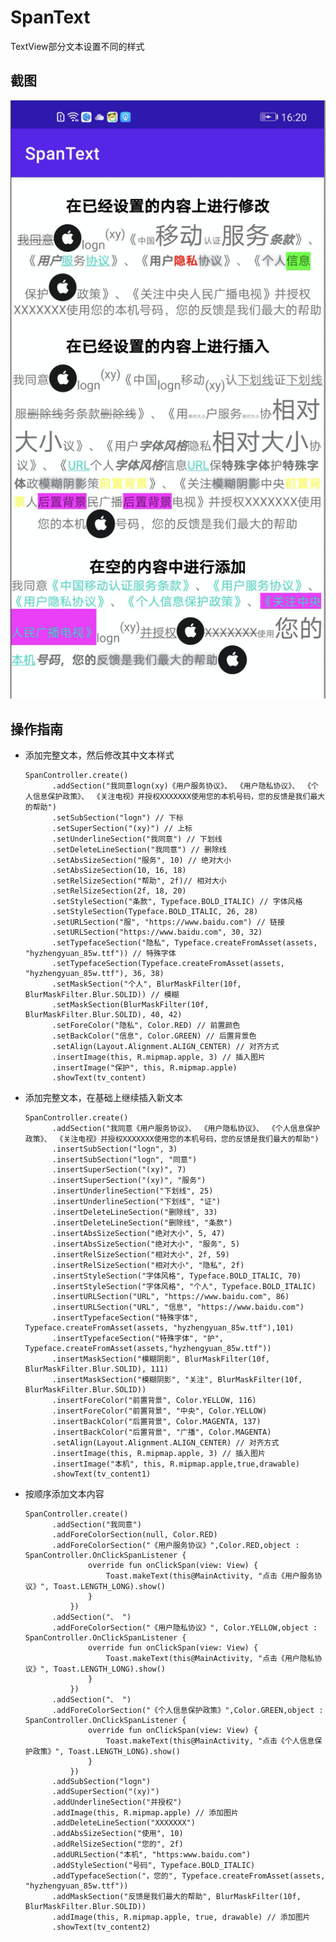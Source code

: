 # SpanText
TextView部分文本设置不同的样式

## 截图
![images](https://github.com/Wiser-Wong/SpanText/blob/master/images/spanText.png)

## 操作指南
* 添加完整文本，然后修改其中文本样式

      SpanController.create()
            .addSection("我同意logn(xy)《用户服务协议》、 《用户隐私协议》、 《个人信息保护政策》、 《关注电视》并授权XXXXXXX使用您的本机号码，您的反馈是我们最大的帮助")
            .setSubSection("logn") // 下标
            .setSuperSection("(xy)") // 上标
            .setUnderlineSection("我同意") // 下划线
            .setDeleteLineSection("我同意") // 删除线
            .setAbsSizeSection("服务", 10) // 绝对大小
            .setAbsSizeSection(10, 16, 18)
            .setRelSizeSection("帮助", 2f)// 相对大小
            .setRelSizeSection(2f, 18, 20)
            .setStyleSection("条款", Typeface.BOLD_ITALIC) // 字体风格
            .setStyleSection(Typeface.BOLD_ITALIC, 26, 28)
            .setURLSection("服", "https://www.baidu.com") // 链接
            .setURLSection("https://www.baidu.com", 30, 32)
            .setTypefaceSection("隐私", Typeface.createFromAsset(assets, "hyzhengyuan_85w.ttf")) // 特殊字体
            .setTypefaceSection(Typeface.createFromAsset(assets, "hyzhengyuan_85w.ttf"), 36, 38)
            .setMaskSection("个人", BlurMaskFilter(10f, BlurMaskFilter.Blur.SOLID)) // 模糊
            .setMaskSection(BlurMaskFilter(10f, BlurMaskFilter.Blur.SOLID), 40, 42)
            .setForeColor("隐私", Color.RED) // 前置颜色
            .setBackColor("信息", Color.GREEN) // 后置背景色
            .setAlign(Layout.Alignment.ALIGN_CENTER) // 对齐方式
            .insertImage(this, R.mipmap.apple, 3) // 插入图片
            .insertImage("保护", this, R.mipmap.apple)
            .showText(tv_content)
      
* 添加完整文本，在基础上继续插入新文本

      SpanController.create()
            .addSection("我同意《用户服务协议》、 《用户隐私协议》、 《个人信息保护政策》、 《关注电视》并授权XXXXXXX使用您的本机号码，您的反馈是我们最大的帮助")
            .insertSubSection("logn", 3)
            .insertSubSection("logn", "同意")
            .insertSuperSection("(xy)", 7)
            .insertSuperSection("(xy)", "服务")
            .insertUnderlineSection("下划线", 25)
            .insertUnderlineSection("下划线", "证")
            .insertDeleteLineSection("删除线", 33)
            .insertDeleteLineSection("删除线", "条款")
            .insertAbsSizeSection("绝对大小", 5, 47)
            .insertAbsSizeSection("绝对大小", "服务", 5)
            .insertRelSizeSection("相对大小", 2f, 59)
            .insertRelSizeSection("相对大小", "隐私", 2f)
            .insertStyleSection("字体风格", Typeface.BOLD_ITALIC, 70)
            .insertStyleSection("字体风格", "个人", Typeface.BOLD_ITALIC)
            .insertURLSection("URL", "https://www.baidu.com", 86)
            .insertURLSection("URL", "信息", "https://www.baidu.com")
            .insertTypefaceSection("特殊字体", Typeface.createFromAsset(assets, "hyzhengyuan_85w.ttf"),101)
            .insertTypefaceSection("特殊字体", "护", Typeface.createFromAsset(assets,"hyzhengyuan_85w.ttf"))
            .insertMaskSection("模糊阴影", BlurMaskFilter(10f, BlurMaskFilter.Blur.SOLID), 111)
            .insertMaskSection("模糊阴影", "关注", BlurMaskFilter(10f, BlurMaskFilter.Blur.SOLID))
            .insertForeColor("前置背景", Color.YELLOW, 116)
            .insertForeColor("前置背景", "中央", Color.YELLOW)
            .insertBackColor("后置背景", Color.MAGENTA, 137)
            .insertBackColor("后置背景", "广播", Color.MAGENTA)
            .setAlign(Layout.Alignment.ALIGN_CENTER) // 对齐方式
            .insertImage(this, R.mipmap.apple, 3) // 插入图片
            .insertImage("本机", this, R.mipmap.apple,true,drawable)
            .showText(tv_content1)
           
* 按顺序添加文本内容

      SpanController.create()
            .addSection("我同意")
            .addForeColorSection(null, Color.RED)
            .addForeColorSection("《用户服务协议》",Color.RED,object : SpanController.OnClickSpanListener {
                    override fun onClickSpan(view: View) {
                        Toast.makeText(this@MainActivity, "点击《用户服务协议》", Toast.LENGTH_LONG).show()
                    }
                })
            .addSection("、 ")
            .addForeColorSection("《用户隐私协议》", Color.YELLOW,object : SpanController.OnClickSpanListener {
                    override fun onClickSpan(view: View) {
                        Toast.makeText(this@MainActivity, "点击《用户隐私协议》", Toast.LENGTH_LONG).show()
                    }
                })
            .addSection("、 ")
            .addForeColorSection("《个人信息保护政策》",Color.GREEN,object : SpanController.OnClickSpanListener {
                    override fun onClickSpan(view: View) {
                        Toast.makeText(this@MainActivity, "点击《个人信息保护政策》", Toast.LENGTH_LONG).show()
                    }
                })
            .addSubSection("logn")
            .addSuperSection("(xy)")
            .addUnderlineSection("并授权")
            .addImage(this, R.mipmap.apple) // 添加图片
            .addDeleteLineSection("XXXXXXX")
            .addAbsSizeSection("使用", 10)
            .addRelSizeSection("您的", 2f)
            .addURLSection("本机", "https:www.baidu.com")
            .addStyleSection("号码", Typeface.BOLD_ITALIC)
            .addTypefaceSection("，您的", Typeface.createFromAsset(assets, "hyzhengyuan_85w.ttf"))
            .addMaskSection("反馈是我们最大的帮助", BlurMaskFilter(10f, BlurMaskFilter.Blur.SOLID))
            .addImage(this, R.mipmap.apple, true, drawable) // 添加图片
            .showText(tv_content2)
